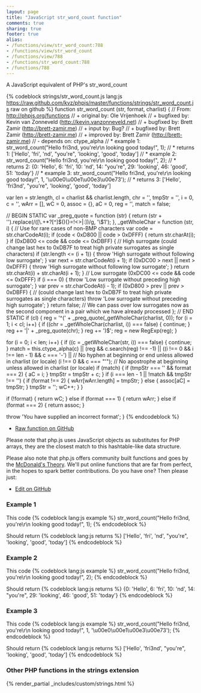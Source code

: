 ```yaml
---
layout: page
title: "JavaScript str_word_count function"
comments: true
sharing: true
footer: true
alias:
- /functions/view/str_word_count:788
- /functions/view/str_word_count
- /functions/view/788
- /functions/str_word_count:788
- /functions/788
---
```

<!-- Generated by Rakefile:build -->
A JavaScript equivalent of PHP's str_word_count

{% codeblock strings/str_word_count.js lang:js https://raw.github.com/kvz/phpjs/master/functions/strings/str_word_count.js raw on github %}
function str_word_count (str, format, charlist) {
  // From: http://phpjs.org/functions
  // +   original by: Ole Vrijenhoek
  // +   bugfixed by: Kevin van Zonneveld (http://kevin.vanzonneveld.net)
  // +   bugfixed by: Brett Zamir (http://brett-zamir.me)
  // +   input by: Bug?
  // +   bugfixed by: Brett Zamir (http://brett-zamir.me)
  // +   improved by: Brett Zamir (http://brett-zamir.me)
  // -   depends on: ctype_alpha
  // *     example 1: str_word_count("Hello fri3nd, you're\r\n       looking          good today!", 1);
  // *     returns 1: ['Hello', 'fri', 'nd', "you're", 'looking', 'good', 'today']
  // *     example 2: str_word_count("Hello fri3nd, you're\r\n       looking          good today!", 2);
  // *     returns 2: {0: 'Hello', 6: 'fri', 10: 'nd', 14: "you're", 29: 'looking', 46: 'good', 51: 'today'}
  // *     example 3: str_word_count("Hello fri3nd, you're\r\n       looking          good today!", 1, '\u00e0\u00e1\u00e3\u00e73');
  // *     returns 3: ['Hello', 'fri3nd', "you're", 'looking', 'good', 'today']

  var len = str.length,
    cl = charlist && charlist.length,
    chr = '',
    tmpStr = '',
    i = 0,
    c = '',
    wArr = [],
    wC = 0,
    assoc = {},
    aC = 0,
    reg = '',
    match = false;

  // BEGIN STATIC
  var _preg_quote = function (str) {
    return (str + '').replace(/([\\\.\+\*\?\[\^\]\$\(\)\{\}\=\!<>\|\:])/g, '\\$1');
  },
    _getWholeChar = function (str, i) { // Use for rare cases of non-BMP characters
      var code = str.charCodeAt(i);
      if (code < 0xD800 || code > 0xDFFF) {
        return str.charAt(i);
      }
      if (0xD800 <= code && code <= 0xDBFF) { // High surrogate (could change last hex to 0xDB7F to treat high private surrogates as single characters)
        if (str.length <= (i + 1)) {
          throw 'High surrogate without following low surrogate';
        }
        var next = str.charCodeAt(i + 1);
        if (0xDC00 > next || next > 0xDFFF) {
          throw 'High surrogate without following low surrogate';
        }
        return str.charAt(i) + str.charAt(i + 1);
      }
      // Low surrogate (0xDC00 <= code && code <= 0xDFFF)
      if (i === 0) {
        throw 'Low surrogate without preceding high surrogate';
      }
      var prev = str.charCodeAt(i - 1);
      if (0xD800 > prev || prev > 0xDBFF) { // (could change last hex to 0xDB7F to treat high private surrogates as single characters)
        throw 'Low surrogate without preceding high surrogate';
      }
      return false; // We can pass over low surrogates now as the second component in a pair which we have already processed
    };
  // END STATIC
  if (cl) {
    reg = '^(' + _preg_quote(_getWholeChar(charlist, 0));
    for (i = 1; i < cl; i++) {
      if ((chr = _getWholeChar(charlist, i)) === false) {
        continue;
      }
      reg += '|' + _preg_quote(chr);
    }
    reg += ')$';
    reg = new RegExp(reg);
  }

  for (i = 0; i < len; i++) {
    if ((c = _getWholeChar(str, i)) === false) {
      continue;
    }
    match = this.ctype_alpha(c) || (reg && c.search(reg) !== -1) || ((i !== 0 && i !== len - 1) && c === '-') || // No hyphen at beginning or end unless allowed in charlist (or locale)
    (i !== 0 && c === "'"); // No apostrophe at beginning unless allowed in charlist (or locale)
    if (match) {
      if (tmpStr === '' && format === 2) {
        aC = i;
      }
      tmpStr = tmpStr + c;
    }
    if (i === len - 1 || !match && tmpStr !== '') {
      if (format !== 2) {
        wArr[wArr.length] = tmpStr;
      } else {
        assoc[aC] = tmpStr;
      }
      tmpStr = '';
      wC++;
    }
  }

  if (!format) {
    return wC;
  } else if (format === 1) {
    return wArr;
  } else if (format === 2) {
    return assoc;
  }

  throw 'You have supplied an incorrect format';
}
{% endcodeblock %}

 - [Raw function on GitHub](https://github.com/kvz/phpjs/blob/master/functions/strings/str_word_count.js)

Please note that php.js uses JavaScript objects as substitutes for PHP arrays, they are 
the closest match to this hashtable-like data structure. 

Please also note that php.js offers community built functions and goes by the 
[McDonald's Theory](https://medium.com/what-i-learned-building/9216e1c9da7d). We'll put online 
functions that are far from perfect, in the hopes to spark better contributions. 
Do you have one? Then please just: 

 - [Edit on GitHub](https://github.com/kvz/phpjs/edit/master/functions/strings/str_word_count.js)

### Example 1
This code
{% codeblock lang:js example %}
str_word_count("Hello fri3nd, you're\r\n       looking          good today!", 1);
{% endcodeblock %}

Should return
{% codeblock lang:js returns %}
['Hello', 'fri', 'nd', "you're", 'looking', 'good', 'today']
{% endcodeblock %}

### Example 2
This code
{% codeblock lang:js example %}
str_word_count("Hello fri3nd, you're\r\n       looking          good today!", 2);
{% endcodeblock %}

Should return
{% codeblock lang:js returns %}
{0: 'Hello', 6: 'fri', 10: 'nd', 14: "you're", 29: 'looking', 46: 'good', 51: 'today'}
{% endcodeblock %}

### Example 3
This code
{% codeblock lang:js example %}
str_word_count("Hello fri3nd, you're\r\n       looking          good today!", 1, '\u00e0\u00e1\u00e3\u00e73');
{% endcodeblock %}

Should return
{% codeblock lang:js returns %}
['Hello', 'fri3nd', "you're", 'looking', 'good', 'today']
{% endcodeblock %}


### Other PHP functions in the strings extension
{% render_partial _includes/custom/strings.html %}
